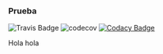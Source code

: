 ### Prueba


![Travis Badge](https://travis-ci.org/danielsetorey/PruebaVCS.svg?branch=master)
![codecov](https://codecov.io/gh/danielsetorey/PruebaVCS/branch/master/graph/badge.svg)
[![Codacy Badge](https://app.codacy.com/project/badge/Grade/e1afb0d3921a4e978da7448c49b0c060)](https://www.codacy.com/manual/daniel.seto/PruebaVCS?utm_source=github.com&amp;utm_medium=referral&amp;utm_content=danielsetorey/PruebaVCS&amp;utm_campaign=Badge_Grade)



Hola hola
